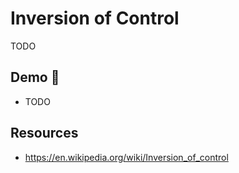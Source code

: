 # Inversion of Control

TODO

## Demo 🎉

* TODO

## Resources

* <https://en.wikipedia.org/wiki/Inversion_of_control>
